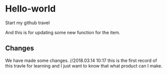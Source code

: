 # Hello-world
Start my github travel

And this is for updating some new function for the item.

Changes
-------
We have made some changes.
//2018.03.14 10:17
this is the first record of this travle for learning and I just want to know that what product can I make.
